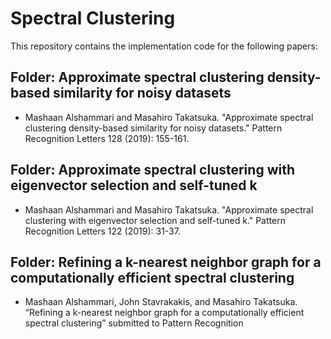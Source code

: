 # Spectral Clustering

This repository contains the implementation code for the following papers:

## Folder: Approximate spectral clustering density-based similarity for noisy datasets
- Mashaan Alshammari and Masahiro Takatsuka. "Approximate spectral clustering density-based similarity for noisy datasets." Pattern Recognition Letters 128 (2019): 155-161.

## Folder: Approximate spectral clustering with eigenvector selection and self-tuned k
- Mashaan Alshammari and Masahiro Takatsuka. "Approximate spectral clustering with eigenvector selection and self-tuned k." Pattern Recognition Letters 122 (2019): 31-37.

## Folder: Refining a k-nearest neighbor graph for a computationally efficient spectral clustering
- Mashaan Alshammari, John Stavrakakis, and Masahiro Takatsuka. “Refining a k-nearest
neighbor graph for a computationally efficient spectral clustering” submitted to Pattern Recognition
